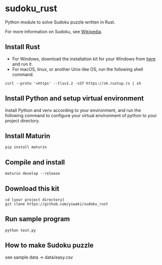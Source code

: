 # sudoku_rust

Python module to solve Sudoku puzzle written in Rust.

For more information on Sudoku, see [Wikipedia](https://en.wikipedia.org/wiki/Sudoku).

## Install Rust

- For Windows, download the installation kit for your Windows from [here](https://forge.rust-lang.org/infra/other-installation-methods.eichithi-emueru) and run it.
- For macOS, linux, or another Unix-like OS, run the following shell command.

```
curl --proto '=https' --tlsv1.2 -sSf https://sh.rustup.rs | sh
```

## Install Python and setup virtual environment

Install Python and venv according to your environment,
and run the following command to configure your virtual environment of python to your project directory.

## Install Maturin

```
pip install maturin
```

## Compile and install

```
maturin develop --release
```

## Download this kit

```
cd [your project directory]
git clone https://github.com/yiwaki/sudoku_rust
```

## Run sample program

```
python test.py
```

## How to make Sudoku puzzle

see sample data -> data/easy.csv
